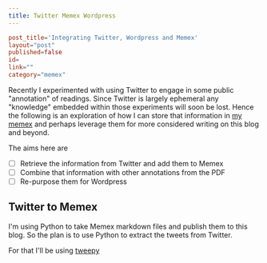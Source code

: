 ```yaml
---
title: Twitter Memex Wordpress
---
```

```toml
post_title='Integrating Twitter, Wordpress and Memex'
layout="post"
published=false
id=
link=""
category="memex"
```

Recently I experimented with using Twitter to engage in some public "annotation" of readings. Since Twitter is largely ephemeral any "knowledge" embedded within those experiments will soon be lost. Hence the following is an exploration of how I can store that information in [my memex](https://djon.es/blog/2020/07/07/getting-started-with-memex/) and perhaps leverage them for more considered writing on this blog and beyond.

The aims here are

- [ ] Retrieve the information from Twitter and add them to Memex
- [ ] Combine that information with other annotations from the PDF
- [ ] Re-purpose them for Wordpress

## Twitter to Memex

I'm using Python to take Memex markdown files and publish them to this blog. So the plan is to use Python to extract the tweets from Twitter.

For that I'll be using [tweepy](http://docs.tweepy.org/en/latest/getting_started.html)